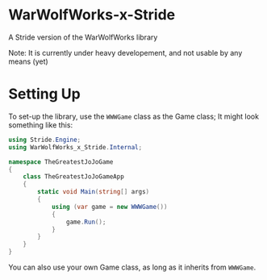 # WarWolfWorks-x-Stride
 A Stride version of the WarWolfWorks library
 
 Note: It is currently under heavy developement, and not usable by any means (yet)

# Setting Up
To set-up the library, use the `WWWGame` class as the Game class;
It might look something like this:
```cs
using Stride.Engine;
using WarWolfWorks_x_Stride.Internal;

namespace TheGreatestJoJoGame
{
    class TheGreatestJoJoGameApp
    {
        static void Main(string[] args)
        {
            using (var game = new WWWGame())
            {
                game.Run();
            }
        }
    }
}
```

You can also use your own Game class, as long as it inherits from `WWWGame`.